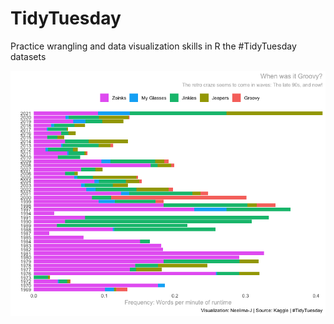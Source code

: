 # TidyTuesday
Practice wrangling and data visualization skills in R the #TidyTuesday datasets

![Tidy Tuesday ScoobyDoo Dataset: 60s themed words](https://github.com/neelima-j/TidyTuesday/blob/main/images/scoobydoo.png)
